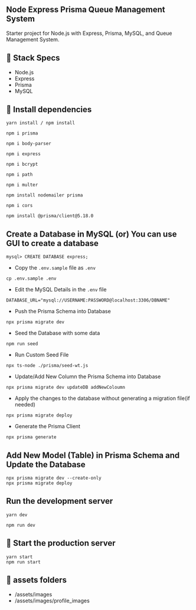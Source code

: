 ## Node Express Prisma Queue Management System

Starter project for Node.js with Express, Prisma, MySQL, and Queue Management System.

## 🍔 Stack Specs

- Node.js
- Express
- Prisma
- MySQL

## 🧬 Install dependencies

```
yarn install / npm install

npm i prisma

npm i body-parser

npm i express

npm i bcrypt

npm i path

npm i multer

npm install nodemailer prisma

npm i cors

npm install @prisma/client@5.18.0

```

## Create a Database in MySQL (or) You can use GUI to create a database

```
mysql> CREATE DATABASE express;
```

- Copy the `.env.sample` file as `.env`

```
cp .env.sample .env
```

- Edit the MySQL Details in the `.env` file

```
DATABASE_URL="mysql://USERNAME:PASSWORD@localhost:3306/DBNAME"
```

- Push the Prisma Schema into Database

```
npx prisma migrate dev
```

- Seed the Database with some data

```
npm run seed
```

- Run Custom Seed File

```
npx ts-node ./prisma/seed-wt.js
```

- Update/Add New Column the Prisma Schema into Database

```
npx prisma migrate dev updateDB addNewColoumn
```
- Apply the changes to the database without generating a migration file(if needed)

```
npx prisma migrate deploy
```

- Generate the Prisma Client

```
npx prisma generate
```

## Add New Model (Table) in Prisma Schema and Update the Database 

```
npx prisma migrate dev --create-only
npx prisma migrate deploy

```

## Run the development server

```
yarn dev

npm run dev

```

## 🚀 Start the production server

```
yarn start
npm run start

```

## 🚀 assets folders

- /assets/images
- /assets/images/profile_images

```